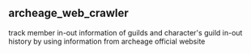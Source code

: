 ## archeage_web_crawler
track member in-out information of guilds and character's guild in-out history by using information from archeage official website
